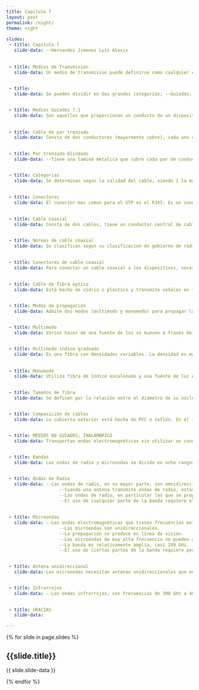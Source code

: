```yaml
---
title: Capitulo 7
layout: post
permalink: /night/
theme: night
 
slides:
 - title: Capitulo 7
   slide-data: --Hernandez Jimenez Luis Alexis
 
     
 - title: Medios de Transmisión
   slide-data: Un medio de transmision puede definirse como cualquier cosa que puede llevar informacion desde una fuente a un destino

   
 - title: 
   slide-data: Se pueden dividir en dos grandes categorias; --Guiados; Incluyen el par trenzado, cable coaxial y cable de fibra optica  --No guiados; Es el espacio libre


 - title: Medios Guiados 7.1
   slide-data: Son aquellos que proporcionan un conducto de un dispositivo a otro.
 
     
 - title: Cable de par trenzado
   slide-data: Consta de dos conductores (mayormente cobre), cada uno con su propio aislamiento plastico, trenzados entre si

   
 - title: Par trenzado blindado
   slide-data: --Tiene una lamina metalica que cubre cada par de conductores aislados. --Mejora la calidad del cable y evitar el ruido o diafonia


 - title: Categorias
   slide-data: Se determinan segun la calidad del cable, siendo 1 la mas baja y 7 la mas alta.
 
     
 - title: Conectores
   slide-data: El conector mas comun para el UTP es el RJ45. Es un conector codificado, es decir, que solo se puede insertar de una sola manera

   
 - title: Cable Coaxial
   slide-data: Consta de dos cables, tiene un conductor central de cable trenzado envuelto en una funda aislante que esta revstida por una lamina metalica. La envoltura exterior sirve para la proteccion contra el ruido .


 - title: Normas de cable coaxial
   slide-data: Se clasifican segun su clasificacion de gobierno de radio (RG). Cada cable definido por una clasificacion RG tiene una funcion especializada
 
     
 - title: Conectores de cable coaxial
   slide-data: Para conectar un cable coaxial a los dispositivos, necesitamos conectores coaxiales. El tipo de conector más común que se usa es el conector Bayone-Neill-Concelman (BNC). El conector BNC T se usa en redes Ethernet para derivar la señal a una computadora u otro dispositivo.

   
 - title: Cable de fibra óptica
   slide-data: Está hecho de vidrio o plástico y transmite señales en forma de luz. La diferencia de densidad debe ser tal que un haz de luz que se mueve a través del núcleo se refleje en el revestimiento en lugar de refractarse en él.


 - title: Modos de propagación
   slide-data: Admite dos modos (multimodo y monomodo) para propagar la luz por los canales ópticos, cada uno requiere fibras con características físicas diferentes. El modo multimodo se puede implementar en dos formas; índice escalonado o índice graduado.

   
 - title: Multimodo
   slide-data: Varios haces de una fuente de luz se mueven a través del núcleo en diferentes trayectorias. La forma en que estos haces se mueven dentro del cable depende de la estructura del núcleo


 - title: Multimodo indice graduado
   slide-data: Es una fibra con densidades variables. La densidad es más alta en el centro del núcleo y disminuye gradualmente hasta su nivel más bajo en el borde.
 
     
 - title: Monomodo
   slide-data: Utiliza fibra de índice escalonado y una fuente de luz enfocada que limita los haces a un pequeño rango de ángulos. La disminución de la densidad da como resultado un ángulo crítico que está lo suficientemente cerca de 90° para hacer que la propagación de los haces sea casi horizontal.

   
 - title: Tamaños de fibra
   slide-data: Se definen por la relación entre el diámetro de su núcleo y el diámetro de su revestimiento, ambos expresados ​​en micrómetros.


 - title: Composición de cables
   slide-data: La cubierta exterior está hecha de PVC o teflón. En el interior de la cubierta hay hilos de Kevlar para reforzar el cable. Debajo del Kevlar hay otro revestimiento de plástico para amortiguar la fibra. La fibra está en el centro del cable y consta de revestimiento y núcleo.


 - title: MEDIOS NO GUIADOS; INALÁMBRICO
   slide-data: Transportan ondas electromagnéticas sin utilizar un conductor físico. Este tipo de comunicación se conoce a menudo como comunicación inalámbrica. Las señales se transmiten a través del espacio libre y, están disponibles para cualquier persona que tenga un dispositivo capaz de recibirlas.

   
 - title: Bandas
   slide-data: Las ondas de radio y microondas se divide en ocho rangos, denominados bandas. Estas bandas se clasifican desde frecuencias muy bajas (VLF) hasta frecuencias extremadamente altas (EHF)


 - title: Ondas de Radio
   slide-data: --Las ondas de radio, en su mayor parte, son omnidireccionales.
                    --Cuando una antena transmite ondas de radio, estas se propagan en todas las direcciones.
                    --Las ondas de radio, en particular las que se propagan en el cielo, pueden viajar grandes distancias.
                    --El uso de cualquier parte de la banda requiere el permiso de las autoridades.
 
     
 - title: Microondas
   slide-data: --Las ondas electromagnéticas que tienen frecuencias entre 1 y 300 GHz se denominan microondas.
                    --Las microondas son unidireccionales.
                    --La propagación se produce en línea de visión.
                    --Las microondas de muy alta frecuencia no pueden atravesar paredes.
                    --La banda es relativamente amplia, casi 299 GHz.
                    --El uso de ciertas partes de la banda requiere permiso de las autoridades.

   
 - title: Antena unidireccional
   slide-data: Las microondas necesitan antenas unidireccionales que envíen señales en una dirección. Para las comunicaciones por microondas se utilizan dos tipos de antenas; la antena parabólica y la antena de bocina. <br>


 - title: Infrarrojos
   slide-data: --Las ondas infrarrojas, con frecuencias de 300 GHz a 400 THz (longitudes de onda de 1 mm a 770 nm), se pueden usar para la comunicación de corto alcance. --Las ondas infrarrojas, que tienen frecuencias altas, no pueden atravesar paredes. 

   
 - title: GRACIAS
   slide-data: 

---
```


{% for slide in page.slides %}
                    
<section data-background="{% if slide.background %}{{slide.background}}{% else %}{{page.background}}{% endif %}"><h1>{{slide.title}}</h1>{{ slide.slide-data }}</section>
                    
{% endfor %}
    
